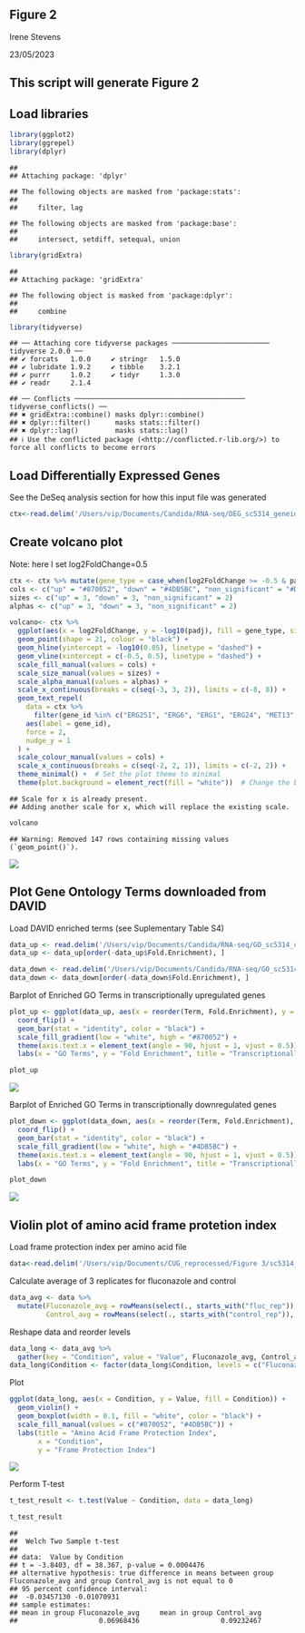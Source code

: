 ## Figure 2

Irene Stevens

23/05/2023

## This script will generate Figure 2

## Load libraries

``` r
library(ggplot2)
library(ggrepel)
library(dplyr)
```

    ## 
    ## Attaching package: 'dplyr'

    ## The following objects are masked from 'package:stats':
    ## 
    ##     filter, lag

    ## The following objects are masked from 'package:base':
    ## 
    ##     intersect, setdiff, setequal, union

``` r
library(gridExtra)
```

    ## 
    ## Attaching package: 'gridExtra'

    ## The following object is masked from 'package:dplyr':
    ## 
    ##     combine

``` r
library(tidyverse)
```

    ## ── Attaching core tidyverse packages ──────────────────────── tidyverse 2.0.0 ──
    ## ✔ forcats   1.0.0     ✔ stringr   1.5.0
    ## ✔ lubridate 1.9.2     ✔ tibble    3.2.1
    ## ✔ purrr     1.0.2     ✔ tidyr     1.3.0
    ## ✔ readr     2.1.4

    ## ── Conflicts ────────────────────────────────────────── tidyverse_conflicts() ──
    ## ✖ gridExtra::combine() masks dplyr::combine()
    ## ✖ dplyr::filter()      masks stats::filter()
    ## ✖ dplyr::lag()         masks stats::lag()
    ## ℹ Use the conflicted package (<http://conflicted.r-lib.org/>) to force all conflicts to become errors

## Load Differentially Expressed Genes

See the DeSeq analysis section for how this input file was generated

``` r
ctx<-read.delim('/Users/vip/Documents/Candida/RNA-seq/DEG_sc5314_geneid.txt', sep="\t", header=T)
```

## Create volcano plot

Note: here I set log2FoldChange=0.5

``` r
ctx <- ctx %>% mutate(gene_type = case_when(log2FoldChange >= -0.5 & padj <= 0.05 ~ "up",log2FoldChange <= 0.5 & padj <= 0.05 ~ "down",TRUE ~ "non_significant"))
cols <- c("up" = "#870052", "down" = "#4DB5BC", "non_significant" = "#DDDEE0")
sizes <- c("up" = 3, "down" = 3, "non_significant" = 2)
alphas <- c("up" = 3, "down" = 3, "non_significant" = 2)

volcano<- ctx %>%
  ggplot(aes(x = log2FoldChange, y = -log10(padj), fill = gene_type, size = gene_type, alpha = gene_type)) +
  geom_point(shape = 21, colour = "black") +
  geom_hline(yintercept = -log10(0.05), linetype = "dashed") +
  geom_vline(xintercept = c(-0.5, 0.5), linetype = "dashed") +
  scale_fill_manual(values = cols) +
  scale_size_manual(values = sizes) +
  scale_alpha_manual(values = alphas) +
  scale_x_continuous(breaks = c(seq(-3, 3, 2)), limits = c(-8, 8)) +
  geom_text_repel(
    data = ctx %>%
      filter(gene_id %in% c("ERG251", "ERG6", "ERG1", "ERG24", "MET13", "FRP1", "ERG11", "VPS23", "ERG2", "ERG5", "ERG4", "FMP45", "BTA1", "ERG7", "ALS7", "SOU2")),
    aes(label = gene_id),
    force = 2,
    nudge_y = 1
  ) +
  scale_colour_manual(values = cols) +
  scale_x_continuous(breaks = c(seq(-2, 2, 1)), limits = c(-2, 2)) +
  theme_minimal() +  # Set the plot theme to minimal
  theme(plot.background = element_rect(fill = "white"))  # Change the background color to white
```

    ## Scale for x is already present.
    ## Adding another scale for x, which will replace the existing scale.

``` r
volcano
```

    ## Warning: Removed 147 rows containing missing values (`geom_point()`).

![](unnamed-chunk-3-1.png)

## Plot Gene Ontology Terms downloaded from DAVID

Load DAVID enriched terms (see Suplementary Table S4)

``` r
data_up <- read.delim('/Users/vip/Documents/Candida/RNA-seq/GO_sc5314_up_genes.txt', header = TRUE)
data_up <- data_up[order(-data_up$Fold.Enrichment), ]

data_down <- read.delim('/Users/vip/Documents/Candida/RNA-seq/GO_sc5314_down_genes.txt', header = TRUE)
data_down <- data_down[order(-data_down$Fold.Enrichment), ]
```

Barplot of Enriched GO Terms in transcriptionally upregulated genes

``` r
plot_up <- ggplot(data_up, aes(x = reorder(Term, Fold.Enrichment), y = Fold.Enrichment, fill=-log10(PValue))) + 
  coord_flip() +   
  geom_bar(stat = "identity", color = "black") +  
  scale_fill_gradient(low = "white", high = "#870052") +
  theme(axis.text.x = element_text(angle = 90, hjust = 1, vjust = 0.5)) + 
  labs(x = "GO Terms", y = "Fold Enrichment", title = "Transcriptionally upregulated")

plot_up
```

![](unnamed-chunk-5-1.png)

Barplot of Enriched GO Terms in transcriptionally downregulated genes

``` r
plot_down <- ggplot(data_down, aes(x = reorder(Term, Fold.Enrichment), y = Fold.Enrichment, fill=-log10(PValue))) + 
  coord_flip() +   
  geom_bar(stat = "identity", color = "black") +  
  scale_fill_gradient(low = "white", high = "#4DB5BC") +  
  theme(axis.text.x = element_text(angle = 90, hjust = 1, vjust = 0.5)) +  
  labs(x = "GO Terms", y = "Fold Enrichment", title = "Transcriptionally downregulated")

plot_down
```

![](unnamed-chunk-6-1.png)

## Violin plot of amino acid frame protetion index

Load frame protection index per amino acid file

``` r
data<-read.delim('/Users/vip/Documents/CUG_reprocessed/Figure 3/sc5314_amino_acid_FPI.txt', header=T, row.names=1)
```

Calculate average of 3 replicates for fluconazole and control

``` r
data_avg <- data %>%
  mutate(Fluconazole_avg = rowMeans(select(., starts_with("fluc_rep")), na.rm = TRUE),
         Control_avg = rowMeans(select(., starts_with("control_rep")), na.rm = TRUE))
```

Reshape data and reorder levels

``` r
data_long <- data_avg %>%
  gather(key = "Condition", value = "Value", Fluconazole_avg, Control_avg)
data_long$Condition <- factor(data_long$Condition, levels = c("Fluconazole_avg", "Control_avg"))
```

Plot

``` r
ggplot(data_long, aes(x = Condition, y = Value, fill = Condition)) +
  geom_violin() +
  geom_boxplot(width = 0.1, fill = "white", color = "black") +
  scale_fill_manual(values = c("#870052", "#4DB5BC")) +  
  labs(title = "Amino Acid Frame Protection Index",
       x = "Condition",
       y = "Frame Protection Index")
```

![](unnamed-chunk-10-1.png)

Perform T-test

``` r
t_test_result <- t.test(Value ~ Condition, data = data_long)

t_test_result
```

    ## 
    ##  Welch Two Sample t-test
    ## 
    ## data:  Value by Condition
    ## t = -3.8403, df = 38.367, p-value = 0.0004476
    ## alternative hypothesis: true difference in means between group Fluconazole_avg and group Control_avg is not equal to 0
    ## 95 percent confidence interval:
    ##  -0.03457130 -0.01070931
    ## sample estimates:
    ## mean in group Fluconazole_avg     mean in group Control_avg 
    ##                    0.06968436                    0.09232467
